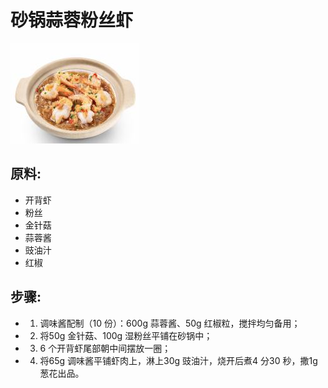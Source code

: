 # 砂锅蒜蓉粉丝虾

![砂锅蒜蓉粉丝虾](../images/砂锅蒜蓉粉丝虾.png)


## 原料:

- 开背虾
- 粉丝
- 金针菇
- 蒜蓉酱
- 豉油汁
- 红椒

## 步骤:

- 1. 调味酱配制（10 份）：600g 蒜蓉酱、50g 红椒粒，搅拌均匀备用；
- 2. 将50g 金针菇、100g 湿粉丝平铺在砂锅中；
- 3. 6 个开背虾尾部朝中间摆放一圈；
- 4. 将65g 调味酱平铺虾肉上，淋上30g 豉油汁，烧开后煮4 分30 秒，撒1g 葱花出品。
